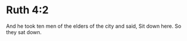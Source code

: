 # Ruth 4:2

And he took ten men of the elders of the city and said, Sit down here. So they sat down.
